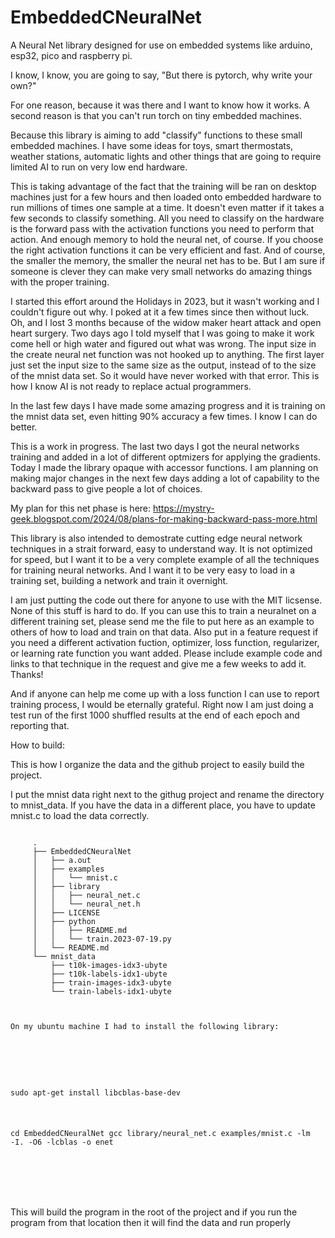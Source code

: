 # EmbeddedCNeuralNet
A Neural Net library designed for use on embedded systems like arduino, esp32, pico and raspberry pi. 

I know, I know, you are going to say, "But there is pytorch, why write your own?" 

For one reason, because it was there and I want to know how it works.  A second reason is that you can't run torch on tiny embedded machines.  

Because this library is aiming to add "classify" functions to these small embedded machines.  I have some ideas for toys, smart thermostats, weather stations, automatic lights and other things that are going to require limited AI to run on very low end hardware.

This is taking advantage of the fact that the training will be ran on desktop machines just for a few hours and then loaded onto embedded hardware to run millions of times one sample at a time. It doesn't even matter if it takes a few seconds to classify something. All you need to classify on the hardware is the forward pass with the activation functions you need to perform that action. And enough memory to hold the neural net, of course. If you choose the right activation functions it can be very efficient and fast. And of course, the smaller the memory, the smaller the neural net has to be.  But I am sure if someone is clever they can make very small networks do amazing things with the proper training. 

I started this effort around the Holidays in 2023, but it wasn't working and I couldn't figure out why.  I poked at it a few times since then without luck. Oh, and I lost 3 months because of the widow maker heart attack and open heart surgery. Two days ago I told myself that I was going to make it work come hell or high water and figured out what was wrong. The input size in the create neural net function was not hooked up to anything. The first layer just set the input size to the same size as the output, instead of to the size of the mnist data set. So it would have never worked with that error. This is how I know AI is not ready to replace actual programmers. 

In the last few days I have made some amazing progress and it is training on the mnist data set, even hitting 90% accuracy a few times.  I know I can do better.  

This is a work in progress. The last two days I got the neural networks training and added in a lot of different optmizers for applying the gradients.  Today I made the library opaque with accessor functions.  I am planning on making major changes in the next few days adding a lot of capability to the backward pass to give people a lot of choices.  

My plan for this net phase is here:  https://mystry-geek.blogspot.com/2024/08/plans-for-making-backward-pass-more.html

This library is also intended to demostrate cutting edge neural network techniques in a strait forward, easy to understand way. It is not optimized for speed, but I want it to be a very complete example of all the techniques for training neural networks. And I want it to be very easy to load in a training set, building a network and train it overnight. 

I am just putting the code out there for anyone to use with the MIT licsense. None of this stuff is hard to do.  If you can use this to train a neuralnet on a different training set, please send me the file to put here as an example to others of how to load and train on that data.  Also put in a feature request if you need a different activation fuction, optimizer, loss function, regularizer, or learning rate function you want added.  Please include example code and links to that technique in the request and give me a few weeks to add it.  Thanks!  

And if anyone can help me come up with a loss function I can use to report training process, I would be eternally grateful.  Right now I am just doing a test run of the first 1000 shuffled results at the end of each epoch and reporting that.


How to build: 

This is how I organize the data and the github project to easily build the project.


I put the mnist data right next to the githug project and rename the directory to mnist_data.
If you have the data in a different place, you have to update mnist.c to load the data correctly. 

<code>
	 .
	 ├── EmbeddedCNeuralNet
	 │   ├── a.out
	 │   ├── examples
	 │   │   └── mnist.c
	 │   ├── library
	 │   │   ├── neural_net.c
	 │   │   └── neural_net.h
	 │   ├── LICENSE
	 │   ├── python
	 │   │   ├── README.md
	 │   │   └── train.2023-07-19.py
	 │   └── README.md
	 └── mnist_data
	     ├── t10k-images-idx3-ubyte
	     ├── t10k-labels-idx1-ubyte
	     ├── train-images-idx3-ubyte
	     └── train-labels-idx1-ubyte
</br> </br>
On my ubuntu machine I had to install the following library:

</br> </br>

sudo apt-get install libcblas-base-dev </br> </br>

 cd EmbeddedCNeuralNet
 gcc library/neural_net.c examples/mnist.c -lm -I. -O6 -lcblas -o enet


</br> </br>
</code>



This will build the program in the root of the project and if you run the program from that location then it will find the data and run properly


